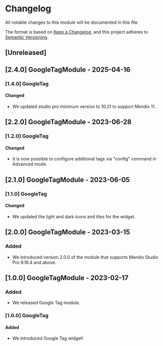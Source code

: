 # Changelog

All notable changes to this module will be documented in this file.

The format is based on [Keep a Changelog](https://keepachangelog.com/en/1.0.0/), and this project adheres to [Semantic Versioning](https://semver.org/spec/v2.0.0.html).

## [Unreleased]

## [2.4.0] GoogleTagModule - 2025-04-16

### [1.4.0] GoogleTag

#### Changed

- We updated studio pro minimum version to 10.21 to support Mendix 11.

## [2.2.0] GoogleTagModule - 2023-06-28

### [1.2.0] GoogleTag

#### Changed

- It is now possible to configure additional tags via "config" command in Advanced mode.

## [2.1.0] GoogleTagModule - 2023-06-05

### [1.1.0] GoogleTag

#### Changed

- We updated the light and dark icons and tiles for the widget.

## [2.0.0] GoogleTagModule - 2023-03-15

### Added

- We introduced version 2.0.0 of the module that supports Mendix Studio Pro 9.18.4 and above.

## [1.0.0] GoogleTagModule - 2023-02-17

### Added

- We released Google Tag module.

### [1.0.0] GoogleTag

#### Added

- We introduced Google Tag widget!
